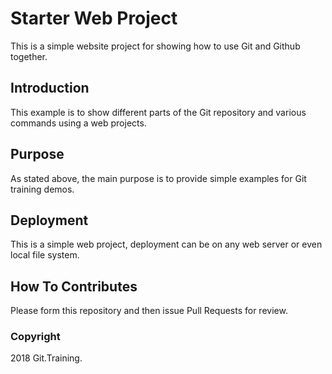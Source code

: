 # Starter Web Project

This is a simple website project for showing how to use Git and Github together.

## Introduction

This example is to show different parts of the Git repository and various commands using a web projects.

## Purpose

As stated above, the main purpose is to provide simple examples for Git training demos.

## Deployment

This is a simple web project, deployment can be on any web server or even local file system.

## How To Contributes

Please form this repository and then issue Pull Requests for review.

### Copyright

2018 Git.Training.
